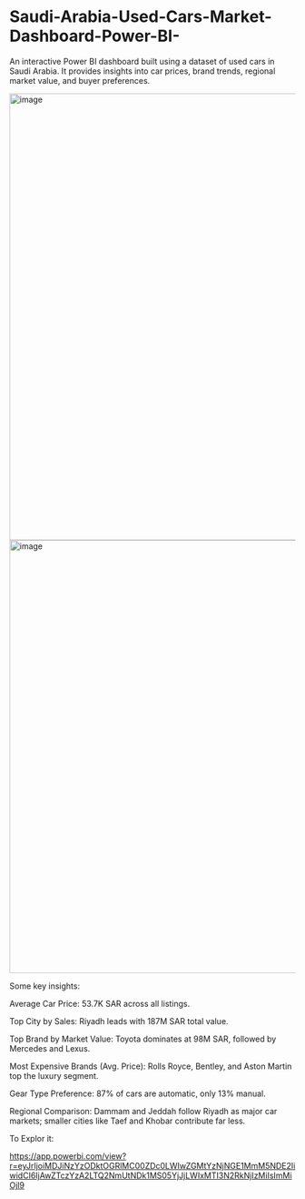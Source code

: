 # Saudi-Arabia-Used-Cars-Market-Dashboard-Power-BI-
An interactive Power BI dashboard built using a dataset of used cars in Saudi Arabia. It provides insights into car prices, brand trends, regional market value, and buyer preferences.

<img width="981" height="785" alt="image" src="https://github.com/user-attachments/assets/90fe8f36-670b-424a-86c7-73940e0a3fc4" />

<img width="1420" height="761" alt="image" src="https://github.com/user-attachments/assets/8b460d08-5576-43cc-9c13-3a4cac69aeb4" />

Some key insights:

Average Car Price: 53.7K SAR across all listings.

Top City by Sales: Riyadh leads with 187M SAR total value.

Top Brand by Market Value: Toyota dominates at 98M SAR, followed by Mercedes and Lexus.

Most Expensive Brands (Avg. Price): Rolls Royce, Bentley, and Aston Martin top the luxury segment.

Gear Type Preference: 87% of cars are automatic, only 13% manual.

Regional Comparison: Dammam and Jeddah follow Riyadh as major car markets; smaller cities like Taef and Khobar contribute far less.



To Explor it: 

https://app.powerbi.com/view?r=eyJrIjoiMDJiNzYzODktOGRlMC00ZDc0LWIwZGMtYzNjNGE1MmM5NDE2IiwidCI6IjAwZTczYzA2LTQ2NmUtNDk1MS05YjJjLWIxMTI3N2RkNjIzMiIsImMiOjl9



